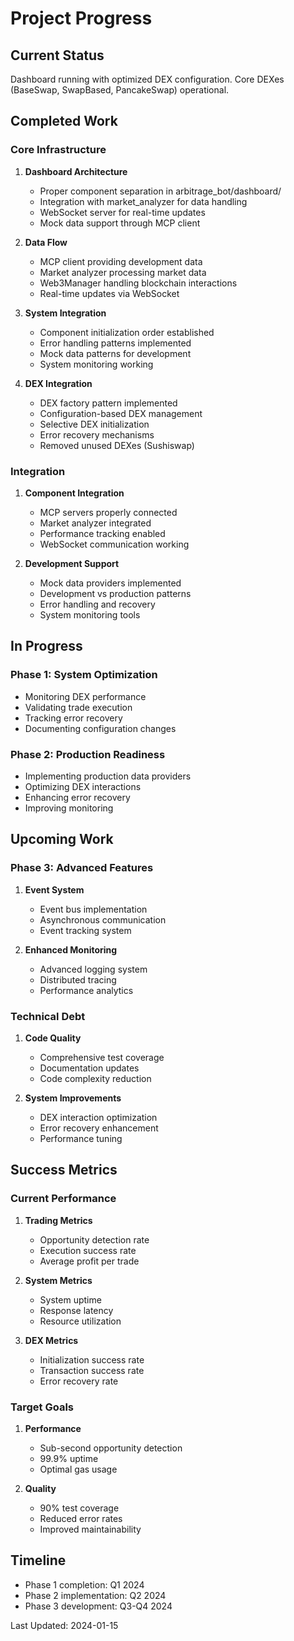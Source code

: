 # Project Progress

## Current Status
Dashboard running with optimized DEX configuration. Core DEXes (BaseSwap, SwapBased, PancakeSwap) operational.

## Completed Work

### Core Infrastructure
1. **Dashboard Architecture**
   - Proper component separation in arbitrage_bot/dashboard/
   - Integration with market_analyzer for data handling
   - WebSocket server for real-time updates
   - Mock data support through MCP client

2. **Data Flow**
   - MCP client providing development data
   - Market analyzer processing market data
   - Web3Manager handling blockchain interactions
   - Real-time updates via WebSocket

3. **System Integration**
   - Component initialization order established
   - Error handling patterns implemented
   - Mock data patterns for development
   - System monitoring working

4. **DEX Integration**
   - DEX factory pattern implemented
   - Configuration-based DEX management
   - Selective DEX initialization
   - Error recovery mechanisms
   - Removed unused DEXes (Sushiswap)

### Integration
1. **Component Integration**
   - MCP servers properly connected
   - Market analyzer integrated
   - Performance tracking enabled
   - WebSocket communication working

2. **Development Support**
   - Mock data providers implemented
   - Development vs production patterns
   - Error handling and recovery
   - System monitoring tools

## In Progress

### Phase 1: System Optimization
- Monitoring DEX performance
- Validating trade execution
- Tracking error recovery
- Documenting configuration changes

### Phase 2: Production Readiness
- Implementing production data providers
- Optimizing DEX interactions
- Enhancing error recovery
- Improving monitoring

## Upcoming Work

### Phase 3: Advanced Features
1. **Event System**
   - Event bus implementation
   - Asynchronous communication
   - Event tracking system

2. **Enhanced Monitoring**
   - Advanced logging system
   - Distributed tracing
   - Performance analytics

### Technical Debt
1. **Code Quality**
   - Comprehensive test coverage
   - Documentation updates
   - Code complexity reduction

2. **System Improvements**
   - DEX interaction optimization
   - Error recovery enhancement
   - Performance tuning

## Success Metrics

### Current Performance
1. **Trading Metrics**
   - Opportunity detection rate
   - Execution success rate
   - Average profit per trade

2. **System Metrics**
   - System uptime
   - Response latency
   - Resource utilization

3. **DEX Metrics**
   - Initialization success rate
   - Transaction success rate
   - Error recovery rate

### Target Goals
1. **Performance**
   - Sub-second opportunity detection
   - 99.9% uptime
   - Optimal gas usage

2. **Quality**
   - 90% test coverage
   - Reduced error rates
   - Improved maintainability

## Timeline
- Phase 1 completion: Q1 2024
- Phase 2 implementation: Q2 2024
- Phase 3 development: Q3-Q4 2024

Last Updated: 2024-01-15
